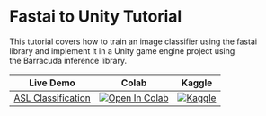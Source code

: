 # Fastai to Unity Tutorial
 This tutorial covers how to train an image classifier using the fastai library and implement it in a Unity game engine project using the Barracuda inference library.



| Live Demo                             | Colab                                                        | Kaggle                                                       |
| --------------------------------- | ------------------------------------------------------------ | ------------------------------------------------------------ |
| [ASL Classification](https://cj-mills.github.io/Fastai-ASL-Classification-WebGL-Demo/) | [![Open In Colab](https://colab.research.google.com/assets/colab-badge.svg)](https://colab.research.google.com/github/cj-mills/fastai-to-unity-tutorial/blob/main/notebooks/Fastai-to-Unity-Tutorial.ipynb) | [![Kaggle](https://kaggle.com/static/images/open-in-kaggle.svg)](https://kaggle.com/kernels/welcome?src=https://github.com/cj-mills/fastai-to-unity-tutorial/blob/main/notebooks/Fastai-to-Unity-Tutorial.ipynb) |



